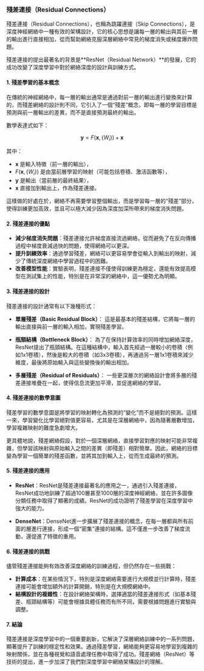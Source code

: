 ### 殘差連接（Residual Connections）

殘差連接（Residual Connections），也稱為跳躍連接（Skip Connections），是深度神經網絡中一種有效的架構設計，它的核心思想是讓每一層的輸出與其前一層的輸出進行直接相加，從而幫助網絡克服深層網絡中常見的梯度消失或梯度爆炸問題。

殘差連接的提出最著名的背景是**ResNet（Residual Network）**的發展，它的成功改變了深度學習中對於網絡深度的設計與訓練方式。

#### 1. 殘差學習的基本概念

在傳統的神經網絡中，每一層的輸出通常是通過對前一層的輸出進行變換來計算的，而殘差網絡的設計則不同，它引入了一個“殘差”概念，即每一層的學習目標是預測與前一層輸出的差異，而不是直接預測最終的輸出。

數學表達式如下：

$$\mathbf{y} = F(\mathbf{x}, \{W_i\}) + \mathbf{x}$$

其中：
-  $\mathbf{x}$  是輸入特徵（前一層的輸出），
-  $F(\mathbf{x}, \{W_i\})$  是由當前層學習的映射（可能包括卷積、激活函數等），
-  $\mathbf{y}$  是輸出（當前層的最終結果），
-  $\mathbf{x}$  直接加到輸出上，作為殘差連接。

這樣做的好處在於，網絡不再需要學習整個輸出，而是學習每一層的“殘差”部分，使得訓練更加高效，並且可以極大減少因為深度加深所帶來的梯度消失問題。

#### 2. 殘差連接的優點

- **減少梯度消失問題**：殘差連接允許梯度直接流過網絡，從而避免了在反向傳播過程中梯度衰減過快的問題，使得網絡可以更深。
- **提升訓練效率**：通過學習殘差，網絡可以更容易學會從輸入到輸出的映射，減少了傳統深度網絡中學習過程中的困難。
- **改善模型性能**：實驗表明，殘差連接不僅使得訓練更為穩定，還能有效提高模型在測試集上的性能，特別是在非常深的網絡中，這一優勢尤為明顯。

#### 3. 殘差連接的設計

殘差連接的設計通常有以下幾種形式：

- **單層殘差（Basic Residual Block）**：
  這是最基本的殘差結構，它將每一層的輸出直接與前一層的輸入相加，實現殘差學習。

- **瓶頸結構（Bottleneck Block）**：
  為了在保持計算效率的同時增加網絡深度，ResNet提出了瓶頸結構。在這種結構中，輸入首先經過一層較小的卷積（例如1x1卷積），然後是較大的卷積（如3x3卷積），再通過另一層1x1卷積來減少維度，最後將原始輸入與這些變換後的輸出相加。

- **多層殘差（Residual of Residuals）**：
  一些更深層次的網絡設計會將多層的殘差連接堆疊在一起，使得信息流更加平滑，並促進網絡的學習。

#### 4. 殘差連接的數學意圖

殘差學習的數學意圖是將學習的映射轉化為預測的“變化”而不是絕對的預測。這樣一來，學習變化比學習絕對值更容易，尤其是在深層網絡中，因為隨著層數增加，學習複雜映射的難度急劇增大。

更具體地說，殘差網絡假設，對於一個深層網絡，直接學習對應的映射可能非常複雜，但學習該映射與原始輸入之間的差異（即殘差）相對簡單。因此，網絡的目標變為學習一個簡單的殘差函數，並將其加到輸入上，從而生成最終的預測。

#### 5. 殘差連接的應用

- **ResNet**：ResNet是殘差連接最著名的應用之一，通過引入殘差連接，ResNet成功地訓練了超過100層甚至1000層的深度神經網絡，並在許多圖像分類任務中取得了顯著的成績。ResNet的成功證明了殘差學習在深度學習中強大的能力。
  
- **DenseNet**：DenseNet進一步擴展了殘差連接的概念，在每一層都與所有前面的層進行連接，形成一個“密集”連接的結構。這不僅進一步改善了梯度流動，還促進了特徵的重用。

#### 6. 殘差連接的挑戰

儘管殘差連接能夠有效改善深度網絡的訓練過程，但仍然存在一些挑戰：
- **計算成本**：在某些情況下，特別是深度網絡需要進行大規模並行計算時，殘差連接可能會增加額外的計算開銷，特別是在大規模網絡中。
- **結構設計的複雜性**：在設計網絡架構時，選擇適當的殘差連接形式（如基本殘差、瓶頸結構等）可能會根據具體任務而有所不同，需要根據問題進行實驗與調整。

#### 7. 結論

殘差連接是深度學習中的一個重要創新，它解決了深層網絡訓練中的一系列問題，顯著提升了訓練的穩定性和效果。通過殘差學習，網絡能夠更容易地學習到複雜的映射關係，並在各種視覺和語音處理任務中取得了成功。殘差網絡（ResNet）等技術的提出，進一步加深了我們對深度學習中網絡架構設計的理解。